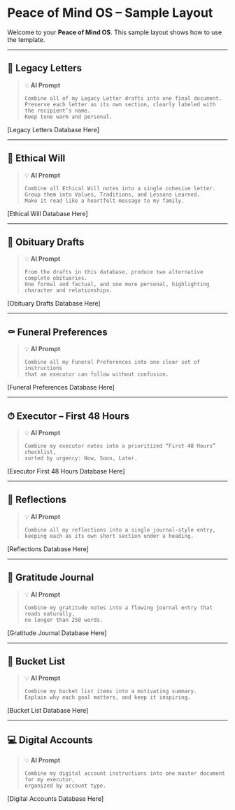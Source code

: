 # Peace of Mind OS – Sample Layout

Welcome to your **Peace of Mind OS**. This sample layout shows how to use the template.

---

## 🌸 Legacy Letters

> 💡 **AI Prompt**
>
> ```
> Combine all of my Legacy Letter drafts into one final document.  
> Preserve each letter as its own section, clearly labeled with the recipient’s name.  
> Keep tone warm and personal.
> ```

[Legacy Letters Database Here]

---

## 🌿 Ethical Will

> 💡 **AI Prompt**
>
> ```
> Combine all Ethical Will notes into a single cohesive letter.  
> Group them into Values, Traditions, and Lessons Learned.  
> Make it read like a heartfelt message to my family.
> ```

[Ethical Will Database Here]

---

## 📰 Obituary Drafts

> 💡 **AI Prompt**
>
> ```
> From the drafts in this database, produce two alternative complete obituaries.  
> One formal and factual, and one more personal, highlighting character and relationships.
> ```

[Obituary Drafts Database Here]

---

## ⚰️ Funeral Preferences

> 💡 **AI Prompt**
>
> ```
> Combine all my Funeral Preferences into one clear set of instructions  
> that an executor can follow without confusion.
> ```

[Funeral Preferences Database Here]

---

## ⏱ Executor – First 48 Hours

> 💡 **AI Prompt**
>
> ```
> Combine my executor notes into a prioritized “First 48 Hours” checklist,  
> sorted by urgency: Now, Soon, Later.
> ```

[Executor First 48 Hours Database Here]

---

## 🌌 Reflections

> 💡 **AI Prompt**
>
> ```
> Combine all my reflections into a single journal-style entry,  
> keeping each as its own short section under a heading.
> ```

[Reflections Database Here]

---

## 🙏 Gratitude Journal

> 💡 **AI Prompt**
>
> ```
> Combine my gratitude notes into a flowing journal entry that reads naturally,  
> no longer than 250 words.
> ```

[Gratitude Journal Database Here]

---

## 🎯 Bucket List

> 💡 **AI Prompt**
>
> ```
> Combine my bucket list items into a motivating summary.  
> Explain why each goal matters, and keep it inspiring.
> ```

[Bucket List Database Here]

---

## 💻 Digital Accounts

> 💡 **AI Prompt**
>
> ```
> Combine my digital account instructions into one master document for my executor,  
> organized by account type.
> ```

[Digital Accounts Database Here]
